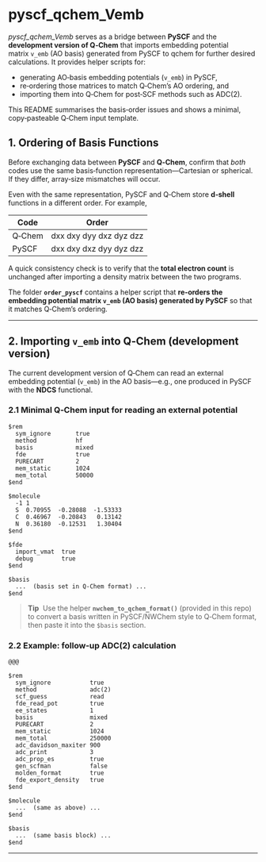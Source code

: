 # pyscf\_qchem\_Vemb

*pyscf\_qchem\_Vemb* serves as a bridge between **PySCF** and the **development version of Q‑Chem** that imports embedding potential matrix `v_emb` (AO basis) generated from PySCF to qchem for further desired calculations.  It provides helper scripts for:

* generating AO‑basis embedding potentials (`v_emb`) in PySCF,
* re‑ordering those matrices to match Q‑Chem’s AO ordering, and
* importing them into Q‑Chem for post‑SCF methods such as ADC(2).

This README summarises the basis‑order issues and shows a minimal, copy‑pasteable Q‑Chem input template.

## 1. Ordering of Basis Functions

Before exchanging data between **PySCF** and **Q‑Chem**, confirm that *both* codes use the same basis‑function representation—Cartesian or spherical. If they differ, array‑size mismatches will occur.

Even with the same representation, PySCF and Q‑Chem store **d‑shell** functions in a different order. For example,

| Code   | Order                   |
| ------ | ----------------------- |
| Q‑Chem | dxx dxy dyy dxz dyz dzz |
| PySCF  | dxx dxy dxz dyy dyz dzz |

A quick consistency check is to verify that the **total electron count** is unchanged after importing a density matrix between the two programs.

The folder **`order_pyscf`** contains a helper script that **re‑orders the embedding potential matrix `v_emb` (AO basis) generated by PySCF** so that it matches Q‑Chem’s ordering.

---

## 2. Importing `v_emb` into Q‑Chem (development version)

The current development version of Q‑Chem can read an external embedding potential (`v_emb`) in the AO basis—e.g., one produced in PySCF with the **NDCS** functional.

### 2.1  Minimal Q‑Chem input for reading an external potential

```text
$rem
  sym_ignore       true
  method           hf
  basis            mixed
  fde              true
  PURECART         2
  mem_static       1024
  mem_total        50000
$end

$molecule
  -1 1
  S  0.70955  -0.28088  -1.53333
  C  0.46967  -0.20843   0.13142
  N  0.36180  -0.12531   1.30404
$end

$fde
  import_vmat  true
  debug        true
$end

$basis
  ...  (basis set in Q‑Chem format) ...
$end
```

> **Tip**  Use the helper **`nwchem_to_qchem_format()`** (provided in this repo) to convert a basis written in PySCF/NWChem style to Q‑Chem format, then paste it into the `$basis` section.

### 2.2  Example: follow‑up ADC(2) calculation

```text
@@@

$rem
  sym_ignore           true
  method               adc(2)
  scf_guess            read
  fde_read_pot         true
  ee_states            1
  basis                mixed
  PURECART             2
  mem_static           1024
  mem_total            250000
  adc_davidson_maxiter 900
  adc_print            3
  adc_prop_es          true
  gen_scfman           false
  molden_format        true
  fde_export_density   true
$end

$molecule
  ...  (same as above) ...
$end

$basis
  ...  (same basis block) ...
$end
```

---

